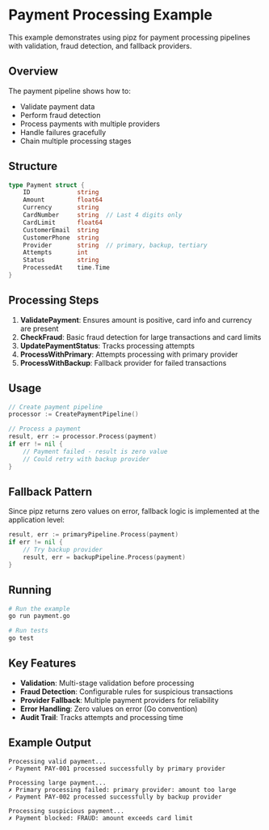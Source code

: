 # Payment Processing Example

This example demonstrates using pipz for payment processing pipelines with validation, fraud detection, and fallback providers.

## Overview

The payment pipeline shows how to:
- Validate payment data
- Perform fraud detection
- Process payments with multiple providers
- Handle failures gracefully
- Chain multiple processing stages

## Structure

```go
type Payment struct {
    ID             string
    Amount         float64
    Currency       string
    CardNumber     string  // Last 4 digits only
    CardLimit      float64
    CustomerEmail  string
    CustomerPhone  string
    Provider       string  // primary, backup, tertiary
    Attempts       int
    Status         string
    ProcessedAt    time.Time
}
```

## Processing Steps

1. **ValidatePayment**: Ensures amount is positive, card info and currency are present
2. **CheckFraud**: Basic fraud detection for large transactions and card limits
3. **UpdatePaymentStatus**: Tracks processing attempts
4. **ProcessWithPrimary**: Attempts processing with primary provider
5. **ProcessWithBackup**: Fallback provider for failed transactions

## Usage

```go
// Create payment pipeline
processor := CreatePaymentPipeline()

// Process a payment
result, err := processor.Process(payment)
if err != nil {
    // Payment failed - result is zero value
    // Could retry with backup provider
}
```

## Fallback Pattern

Since pipz returns zero values on error, fallback logic is implemented at the application level:

```go
result, err := primaryPipeline.Process(payment)
if err != nil {
    // Try backup provider
    result, err = backupPipeline.Process(payment)
}
```

## Running

```bash
# Run the example
go run payment.go

# Run tests
go test
```

## Key Features

- **Validation**: Multi-stage validation before processing
- **Fraud Detection**: Configurable rules for suspicious transactions
- **Provider Fallback**: Multiple payment providers for reliability
- **Error Handling**: Zero values on error (Go convention)
- **Audit Trail**: Tracks attempts and processing time

## Example Output

```
Processing valid payment...
✓ Payment PAY-001 processed successfully by primary provider

Processing large payment...
✗ Primary processing failed: primary provider: amount too large
✓ Payment PAY-002 processed successfully by backup provider

Processing suspicious payment...
✗ Payment blocked: FRAUD: amount exceeds card limit
```